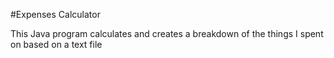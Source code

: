 #Expenses Calculator

This Java program calculates and creates a breakdown of the things I spent on based on a text file
